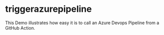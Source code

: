 # triggerazurepipeline


This Demo illustrates how easy it is to call an Azure Devops Pipeline from a GitHub Action.

